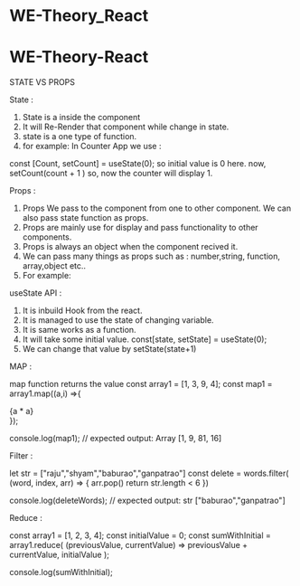 # WE-Theory_React

# WE-Theory-React

STATE VS PROPS


State :

1. State is a inside the component
2. It will Re-Render that component while change in state.
3. state is a one type of function.
4. for example: In Counter App we use :

const [Count, setCount] = useState(0);
so initial value is 0 here.
now,
setCount(count + 1 )
so, now the counter will display 1.

Props :

1. Props We pass to the component from one to other component. We can also pass state function as props.
2. Props are mainly use for display and pass functionality to other components.
3. Props is always an object when the component recived it.
4. We can pass many things as props such as : number,string, function, array,object etc..
5. For example: 

<Child  name={name} handleClick={handleClick}   />

useState API :

1. It is inbuild Hook from the react.
2. It is managed to use the state of changing variable.
3. It is same works as a function.
4. It will take some initial value. const[state, setState] = useState(0); 
5. We can change that value by setState(state+1)

MAP : 

map function returns the value
const array1 = [1, 3, 9, 4];
const map1 = array1.map((a,i) =>{
    <div>{a * a}</div>
});

console.log(map1);
// expected output: Array [1, 9, 81, 16]


Filter :

let str = ["raju","shyam","baburao","ganpatrao"]
const delete = words.filter( (word, index, arr) => {
  arr.pop()
  return str.length < 6
})

console.log(deleteWords);
// expected output: str ["baburao","ganpatrao"]


Reduce :

const array1 = [1, 2, 3, 4];
const initialValue = 0;
const sumWithInitial = array1.reduce(
  (previousValue, currentValue) => previousValue + currentValue,
  initialValue
);

console.log(sumWithInitial);
